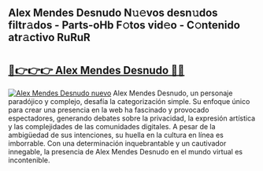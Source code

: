 ## Alex Mendes Desnudo N𝚞𝚎vos desn𝚞dos filtr𝚊dos - Parts-oHb F𝚘tos vid𝚎o - C𝚘ntenido atr𝚊ctivo RuRuR

# <h2><a href="http://mb5hpw.tromn.icu/?c=Alex+Mendes+Desnudo">🔗👉👉👉 Alex Mendes Desnudo 🔗🔗</a></h2>

[![Alex Mendes Desnudo nuevo](https://i.imgur.com/pEAQMta.gif)](http://mb5hpw.tromn.icu/?c=Alex+Mendes+Desnudo)
Alex Mendes Desnudo, un personaje paradójico y complejo, desafía la categorización simple. Su enfoque único para crear una presencia en la web ha fascinado y provocado espectadores, generando debates sobre la privacidad, la expresión artística y las complejidades de las comunidades digitales. A pesar de la ambigüedad de sus intenciones, su huella en la cultura en línea es imborrable. Con una determinación inquebrantable y un cautivador innegable, la presencia de Alex Mendes Desnudo en el mundo virtual es incontenible.
